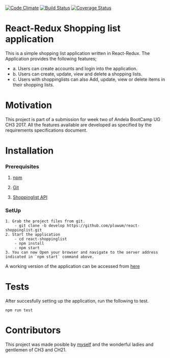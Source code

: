 [![Code Climate](https://codeclimate.com/github/codeclimate/codeclimate/badges/gpa.svg)](https://codeclimate.com/github/pluwum/react-shoppinglist)
[![Build Status](https://travis-ci.org/pluwum/react-shoppinglist.svg?branch=ch-implement-recommendations-154082903)](https://travis-ci.org/pluwum/react-shoppinglist)
[![Coverage Status](https://coveralls.io/repos/github/pluwum/react-shoppinglist/badge.svg?branch=master)](https://coveralls.io/github/pluwum/react-shoppinglist?branch=master)

# React-Redux Shopping list application

This is a simple shopping list application written in React-Redux. The Application provides the following features;

* a. Users can create accounts and login into the application.
* b. Users can create, update, view and delete a shopping lists.
* c. Users with shoppinglists can also Add, update, view or delete items in their shopping lists.

# Motivation

This project is part of a submission for week two of Andela BootCamp UG CH3 2017. All the features available are developed as specified by the requirements specifications document.

# Installation

### Prerequisites

1. [npm](https://docs.npmjs.com/getting-started/installing-node)

2. [Git](https://git-scm.com/book/en/v2/Getting-Started-Installing-Git)

3. [Shoppinglist API](https://github.com/pluwum/shopping-list-api)

### SetUp

    1. Grab the project files from git.
        - git clone -b develop https://github.com/pluwum/react-shoppinglist.git
    2. Start the application
        - cd react-shoppinglist
        - npm install
        - npm start
    3. You can now Open your browser and navigate to the server address indicated in `npm start` command above.

A working version of the application can be accessed from [here](https://shoppinglist-react-app.herokuapp.com/)

# Tests

After succesfully setting up the application, run the following to test.

`npm run test`

# Contributors

This project was made posible by [myself](https://github.com/pluwum) and the wonderful ladies and gentlemen of CH3 and CH21.
